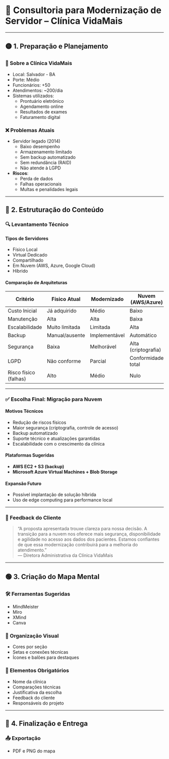 # 🔧 Consultoria para Modernização de Servidor – Clínica VidaMais

---

## 🟡 1. Preparação e Planejamento

### 📍 Sobre a Clínica VidaMais
- Local: Salvador - BA  
- Porte: Médio  
- Funcionários: +50  
- Atendimentos: ~200/dia  
- Sistemas utilizados:
  - Prontuário eletrônico
  - Agendamento online
  - Resultados de exames
  - Faturamento digital

### ❌ Problemas Atuais
- Servidor legado (2014)
  - Baixo desempenho
  - Armazenamento limitado
  - Sem backup automatizado
  - Sem redundância (RAID)
  - Não atende à LGPD
- **Riscos**:
  - Perda de dados
  - Falhas operacionais
  - Multas e penalidades legais

---

## 🔵 2. Estruturação do Conteúdo

### 🔍 Levantamento Técnico

#### Tipos de Servidores
- Físico Local
- Virtual Dedicado
- Compartilhado
- Em Nuvem (AWS, Azure, Google Cloud)
- Híbrido

#### Comparação de Arquiteturas

| Critério                 | Físico Atual       | Modernizado        | Nuvem (AWS/Azure)  | Híbrido                |
|--------------------------|--------------------|---------------------|---------------------|------------------------|
| Custo Inicial            | Já adquirido       | Médio               | Baixo               | Médio                  |
| Manutenção               | Alta               | Alta                | Baixa               | Média                  |
| Escalabilidade           | Muito limitada     | Limitada            | Alta                | Alta                   |
| Backup                   | Manual/ausente     | Implementável       | Automático          | Automático             |
| Segurança                | Baixa              | Melhorável          | Alta (criptografia) | Alta                   |
| LGPD                     | Não conforme       | Parcial             | Conformidade total  | Conformidade parcial   |
| Risco físico (falhas)    | Alto               | Médio               | Nulo                | Baixo                  |

---

### ✅ Escolha Final: Migração para Nuvem

#### Motivos Técnicos
- Redução de riscos físicos
- Maior segurança (criptografia, controle de acesso)
- Backup automatizado
- Suporte técnico e atualizações garantidas
- Escalabilidade com o crescimento da clínica

#### Plataformas Sugeridas
- **AWS EC2 + S3 (backup)**
- **Microsoft Azure Virtual Machines + Blob Storage**

#### Expansão Futuro
- Possível implantação de solução híbrida
- Uso de edge computing para performance local

---

### 💬 Feedback do Cliente

> “A proposta apresentada trouxe clareza para nossa decisão. A transição para a nuvem nos oferece mais segurança, disponibilidade e agilidade no acesso aos dados dos pacientes. Estamos confiantes de que essa modernização contribuirá para a melhoria do atendimento.”  
> — Diretora Administrativa da Clínica VidaMais

---

## 🟢 3. Criação do Mapa Mental

### 🛠 Ferramentas Sugeridas
- MindMeister  
- Miro  
- XMind  
- Canva  

### 🧩 Organização Visual
- Cores por seção
- Setas e conexões técnicas
- Ícones e balões para destaques

### 📝 Elementos Obrigatórios
- Nome da clínica
- Comparações técnicas
- Justificativa da escolha
- Feedback do cliente
- Responsáveis do projeto

---

## 🔴 4. Finalização e Entrega

### 📤 Exportação
- PDF e PNG do mapa
